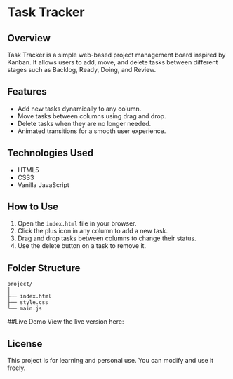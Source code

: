 

# Task Tracker

## Overview

Task Tracker is a simple web-based project management board inspired by Kanban. It allows users to add, move, and delete tasks between different stages such as Backlog, Ready, Doing, and Review.

## Features

* Add new tasks dynamically to any column.
* Move tasks between columns using drag and drop.
* Delete tasks when they are no longer needed.
* Animated transitions for a smooth user experience.

## Technologies Used

* HTML5
* CSS3
* Vanilla JavaScript

## How to Use

1. Open the `index.html` file in your browser.
2. Click the plus icon in any column to add a new task.
3. Drag and drop tasks between columns to change their status.
4. Use the delete button on a task to remove it.

## Folder Structure

```
project/
│
├── index.html
├── style.css
└── main.js
```

##Live Demo
View the live version here: 


## License

This project is for learning and personal use. You can modify and use it freely.


